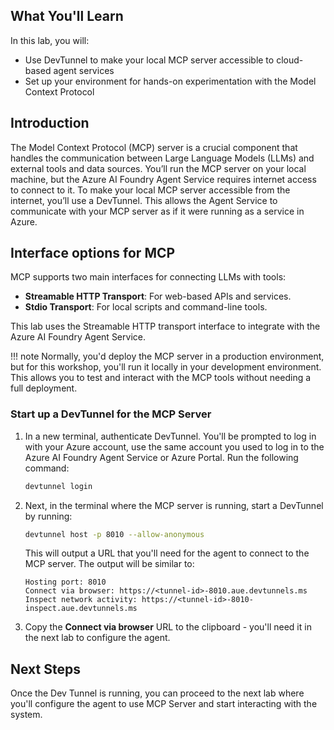 ## What You'll Learn

In this lab, you will:

- Use DevTunnel to make your local MCP server accessible to cloud-based agent services
- Set up your environment for hands-on experimentation with the Model Context Protocol

## Introduction

The Model Context Protocol (MCP) server is a crucial component that handles the communication between Large Language Models (LLMs) and external tools and data sources. You’ll run the MCP server on your local machine, but the Azure AI Foundry Agent Service requires internet access to connect to it. To make your local MCP server accessible from the internet, you’ll use a DevTunnel. This allows the Agent Service to communicate with your MCP server as if it were running as a service in Azure.

## Interface options for MCP

MCP supports two main interfaces for connecting LLMs with tools:

- **Streamable HTTP Transport**: For web-based APIs and services.
- **Stdio Transport**: For local scripts and command-line tools.

This lab uses the Streamable HTTP transport interface to integrate with the Azure AI Foundry Agent Service.

!!! note
    Normally, you'd deploy the MCP server in a production environment, but for this workshop, you'll run it locally in your development environment. This allows you to test and interact with the MCP tools without needing a full deployment.

### Start up a DevTunnel for the MCP Server

1. In a new terminal, authenticate DevTunnel. You'll be prompted to log in with your Azure account, use the same account you used to log in to the Azure AI Foundry Agent Service or Azure Portal. Run the following command:

    ```bash
    devtunnel login
    ```

1. Next, in the terminal where the MCP server is running, start a DevTunnel by running:

    ```bash
    devtunnel host -p 8010 --allow-anonymous
    ```

    This will output a URL that you'll need for the agent to connect to the MCP server. The output will be similar to:

    ```text
    Hosting port: 8010
    Connect via browser: https://<tunnel-id>-8010.aue.devtunnels.ms
    Inspect network activity: https://<tunnel-id>-8010-inspect.aue.devtunnels.ms
    ```

1. Copy the **Connect via browser** URL to the clipboard - you'll need it in the next lab to configure the agent.

## Next Steps

Once the Dev Tunnel is running, you can proceed to the next lab where you'll configure the agent to use MCP Server and start interacting with the system.

